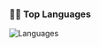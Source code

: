 ### 🧑‍💻 Top Languages
![Languages](https://github-readme-stats.vercel.app/api/top-langs/?username=roselle-luo&layout=compact)
